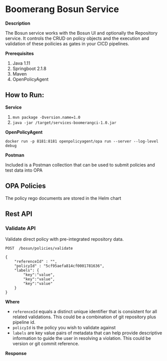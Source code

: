 # Boomerang Bosun Service

**Description**

The Bosun service works with the Bosun UI and optionally the Repository service. It controls the CRUD on policy objects and the execution and validation of these poilicies as gates in your CICD pipelines.

**Prerequisites**

1. Java 1.11 
2. Springboot 2.1.8 
3. Maven
4. OpenPolicyAgent

## How to Run:

**Service**

1. `mvn package -Dversion.name=1.0`
2. `java -jar /target/services-boomerangci-1.0.jar`

**OpenPolicyAgent**

`docker run -p 8181:8181 openpolicyagent/opa run --server --log-level debug`

**Postman**

Included is a Postman collection that can be used to submit policies and test data into OPA

## OPA Policies

The policy rego documents are stored in the Helm chart

## Rest API

### Validate API

Validate direct policy with pre-integrated repository data.

```
POST  /bosun/policies/validate
```

```
{
    "referenceId" : "",
    "policyId" : "5cf95aefa814cf0001781636",
    "labels": {
        "key":"value",
        "key":"value",
        "key":"value"
    }
}
```

**Where**
 - `referenceId` equals a distinct unique identifier that is consistent for all related validations. This could be a combination of git repository plus pipeline id.
 - `policyId` is the policy you wish to validate against
 - `labels` are key value pairs of metadata that can help provide descriptive information to guide the user in resolving a violation. This could be version or git commit reference.
 
 **Response**
 ```
 
 ```